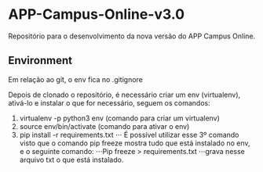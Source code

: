 # APP-Campus-Online-v3.0
Repositório para o desenvolvimento da nova versão do APP Campus Online.

## Environment
Em relação ao git, o env fica no .gitignore

Depois de clonado o repositório, é necessário criar um env (virtualenv), ativá-lo e instalar o que for necessário, seguem os comandos:

1. virtualenv -p python3 env (comando para criar um virtualenv)
2. source env/bin/activate (comando para ativar o env)
3. pip install -r requirements.txt 
⋅⋅⋅ É possível utilizar esse 3º comando visto que o comando pip freeze mostra tudo que está instalado no env, e o seguinte comando:
⋅⋅⋅Pip freeze > requirements.txt 
⋅⋅⋅grava nesse arquivo txt o que está instalado. 
